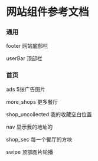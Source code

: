 网站组件参考文档
===============

### 通用

footer 网站底部栏

userBar 顶部栏

### 首页

ads 5张广告图片

more_shops 更多餐厅

shop_uncollected 我的收藏空白位置

nav 显示我的地址的

shop_sec 每一个餐厅的方块

swipe 顶部图片轮播

